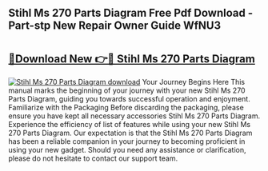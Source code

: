 ## Stihl Ms 270 Parts Diagram Free Pdf Download - Part-stp New Repair Owner Guide WfNU3

# <h2><a href="http://dfrttc.blite.top/?on=Stihl+Ms+270+Parts+Diagram">🔗Download New 👉🔴 Stihl Ms 270 Parts Diagram</a></h2>

[![Stihl Ms 270 Parts Diagram download](https://i.imgur.com/lujVjoI.png)](http://dfrttc.blite.top/?on=Stihl+Ms+270+Parts+Diagram)
Your Journey Begins Here This manual marks the beginning of your journey with your new Stihl Ms 270 Parts Diagram, guiding you towards successful operation and enjoyment. Familiarize with the Packaging Before discarding the packaging, please ensure you have kept all necessary accessories Stihl Ms 270 Parts Diagram. Experience the efficiency of list of features while using your new Stihl Ms 270 Parts Diagram. Our expectation is that the Stihl Ms 270 Parts Diagram has been a reliable companion in your journey to becoming proficient in using your new gadget. Should you need any assistance or clarification, please do not hesitate to contact our support team.
